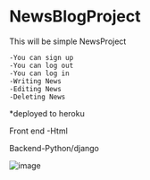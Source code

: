# NewsBlogProject
 This will be simple NewsProject
	
	-You can sign up 
	-You can log out
	-You can log in
	-Writing News
	-Editing News
	-Deleting News

*deployed to heroku

Front end -Html

Backend-Python/django

![image](https://user-images.githubusercontent.com/70209229/134777178-2b6ec06e-50aa-4804-8781-8191c822a3f3.png)
